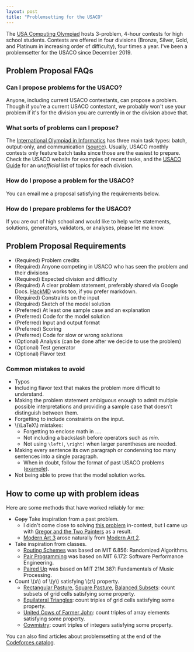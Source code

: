 ```yaml
---
layout: post
title: "Problemsetting for the USACO"
---
```


The [USA Computing Olympiad](http://www.usaco.org/) hosts 3-problem, 4-hour contests for high school students. Contests are offered in four divisions (Bronze, Silver, Gold, and Platinum in increasing order of difficulty), four times a year. I've been a problemsetter for the USACO since December 2019.

## Problem Proposal FAQs

### Can I propose problems for the USACO?

Anyone, including current USACO contestants, can propose a problem. Though if you're a current USACO contestant, we probably won't use your problem if it's for the division you are currently in or the division above that.

### What sorts of problems can I propose?

The [International Olympiad in Informatics](https://ioinformatics.org/) has three main task types: batch, output-only,
and communication ([source](https://cms.readthedocs.io/en/v1.4/Task%20types.html#standard-task-types)). Usually, USACO monthly contests only feature batch
tasks since those are the easiest to prepare. Check the USACO website
for examples of recent tasks, and the [USACO Guide](https://usaco.guide/bronze/)
for an _unofficial_ list of topics for each division.

### How do I propose a problem for the USACO?

You can email me a proposal satisfying the requirements below.

### How do I prepare problems for the USACO?

If you are out of high school and would like to help write statements,
solutions, generators, validators, or analyses, please let me know.

## Problem Proposal Requirements

- (Required) Problem credits
- (Required) Anyone competing in USACO who has seen the problem and their divisions
- (Required) Expected division and difficulty
- (Required) A clear problem statement, preferably shared via Google Docs. [HackMD](https://hackmd.io/) works too, if you prefer markdown.
- (Required) Constraints on the input
- (Required) Sketch of the model solution
- (Preferred) At least one sample case and an explanation
- (Preferred) Code for the model solution
- (Preferred) Input and output format
- (Preferred) Scoring
- (Preferred) Code for slow or wrong solutions
- (Optional) Analysis (can be done after we decide to use the problem)
- (Optional) Test generator
- (Optional) Flavor text

### Common mistakes to avoid

- Typos
- Including flavor text that makes the problem more difficult to understand.
- Making the problem statement ambiguous enough to admit multiple possible interpretations and providing a sample case that doesn’t distinguish between them.
- Forgetting to include constraints on the input.
- \\(\LaTeX\\) mistakes:
  - Forgetting to enclose math in $...$.
  - Not including a backslash before operators such as $min$.
  - Not using `\left(`, `\right)` when larger parentheses are needed.
- Making every sentence its own paragraph or condensing too many sentences into a single paragraph.
  - When in doubt, follow the format of past USACO problems ([example](http://www.usaco.org/index.php?page=viewproblem2&cpid=1236)).
- Not being able to prove that the model solution works.

## How to come up with problem ideas

Here are some methods that have worked reliably for me:

- ~~Copy~~ Take inspiration from a past problem.
  - I didn't come close to solving [this problem](https://codeforces.com/contest/1392/problem/I) in-contest, but I came up with [Gregor and the Two Painters](https://codeforces.com/contest/1548/problem/E) as a result.
  - [Modern Art 3](http://www.usaco.org/index.php?page=viewproblem2&cpid=1114) arose naturally from [Modern Art 2](http://www.usaco.org/index.php?page=viewproblem2&cpid=743).
- Take inspiration from classes.
  - [Routing Schemes](http://www.usaco.org/index.php?page=viewproblem2&cpid=1141) was based on MIT 6.856: Randomized Algorithms.
  - [Pair Programming](http://www.usaco.org/index.php?page=viewproblem2&cpid=1234) was based on MIT 6.172: Software Performance Engineering.
  - [Paired Up](http://www.usaco.org/index.php?page=viewproblem2&cpid=1165) was based on MIT 21M.387: Fundamentals of Music Processing.
- Count \\(x\\) of \\(y\\) satisfying \\(z\\) property.
  - [Rectangular Pasture](http://www.usaco.org/index.php?page=viewproblem2&cpid=1063), [Square Pasture](http://www.usaco.org/index.php?page=viewproblem2&cpid=1067), [Balanced Subsets](http://www.usaco.org/index.php?page=viewproblem2&cpid=1142): count subsets of grid cells satisfying some property.
  - [Equilateral Triangles](http://www.usaco.org/index.php?page=viewproblem2&cpid=1021): count triples of grid cells satisfying some property.
  - [United Cows of Farmer John](http://www.usaco.org/index.php?page=viewproblem2&cpid=1140): count triples of array elements satisfying some property.
  - [Cowmistry](http://www.usaco.org/index.php?page=viewproblem2&cpid=1070): count triples of integers satisfying some property.

<!--  - (Unintentionally) copy a past problem.
   - [Equilateral Triangles](http://www.usaco.org/index.php?page=viewproblem2&cpid=1021) turned out to be identical to [this problem](https://atcoder.jp/contests/tenka1-2018/tasks/tenka1_2018_e). Sorry, making original problems isn't always easy ... -->

You can also find articles about problemsetting at the end of the [Codeforces catalog](https://codeforces.com/catalog).
